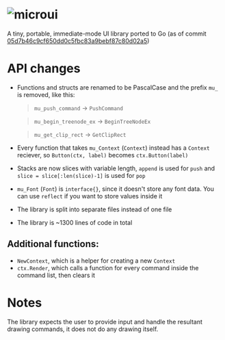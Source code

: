 # ![microui](https://user-images.githubusercontent.com/3920290/75171571-be83c500-5723-11ea-8a50-504cc2ae1109.png)

A tiny, portable, immediate-mode UI library ported to Go (as of commit [05d7b46c9cf650dd0c5fbc83a9bebf87c80d02a5](https://github.com/rxi/microui/tree/05d7b46c9cf650dd0c5fbc83a9bebf87c80d02a5))

# API changes

-   Functions and structs are renamed to be PascalCase and the prefix `mu_` is removed, like this:

    > `mu_push_command` -> `PushCommand`

    > `mu_begin_treenode_ex` -> `BeginTreeNodeEx`

    > `mu_get_clip_rect` -> `GetClipRect`

-   Every function that takes `mu_Context` (`Context`) instead has a `Context` reciever, so `Button(ctx, label)` becomes `ctx.Button(label)`
-   Stacks are now slices with variable length, `append` is used for `push` and `slice = slice[:len(slice)-1]` is used for `pop`
-   `mu_Font` (`Font`) is `interface{}`, since it doesn't store any font data. You can use `reflect` if you want to store values inside it
-   The library is split into separate files instead of one file
-   The library is ~1300 lines of code in total

## Additional functions:

-   `NewContext`, which is a helper for creating a new `Context`
-   `ctx.Render`, which calls a function for every command inside the command list, then clears it

# Notes

The library expects the user to provide input and handle the resultant drawing commands, it does not do any drawing itself.
